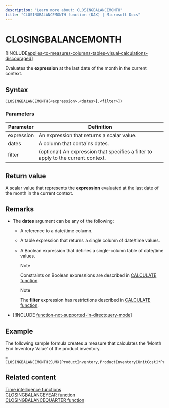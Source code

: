 ```yaml
---
description: "Learn more about: CLOSINGBALANCEMONTH"
title: "CLOSINGBALANCEMONTH function (DAX) | Microsoft Docs"
---
```

# CLOSINGBALANCEMONTH

[!INCLUDE[applies-to-measures-columns-tables-visual-calculations-discouraged](includes/applies-to-measures-columns-tables-visual-calculations-discouraged.md)]

Evaluates the **expression** at the last date of the month in the current context.  
  
## Syntax  
  
```dax
CLOSINGBALANCEMONTH(<expression>,<dates>[,<filter>])  
```
  
### Parameters  
  
|Parameter|Definition|  
|-------------|--------------|  
|expression|An expression that returns a scalar value.|  
|dates|A column that contains dates.|  
|filter|(optional) An expression that specifies a filter to apply to the current context.|  
  
## Return value

A scalar value that represents the **expression** evaluated at the last date of the month in the current context.  
  
## Remarks

- The **dates** argument can be any of the following:  
  
  - A reference to a date/time column.  
  
  - A table expression that returns a single column of date/time values.  
  
  - A Boolean expression that defines a single-column table of date/time values.  
  
    > [!NOTE]  
    > Constraints on Boolean expressions are described in [CALCULATE function](calculate-function-dax.md).  
  
    > [!NOTE]  
    > The **filter** expression has restrictions described in [CALCULATE function](calculate-function-dax.md).  
  
- [!INCLUDE [function-not-supported-in-directquery-mode](includes/function-not-supported-in-directquery-mode.md)]
  
## Example

The following sample formula creates a measure that calculates the 'Month End Inventory Value' of the product inventory.  
  
```dax
= CLOSINGBALANCEMONTH(SUMX(ProductInventory,ProductInventory[UnitCost]*ProductInventory[UnitsBalance]),DateTime[DateKey])  
```
  
## Related content

[Time intelligence functions](time-intelligence-functions-dax.md)  
[CLOSINGBALANCEYEAR function](closingbalanceyear-function-dax.md)  
[CLOSINGBALANCEQUARTER function](closingbalancequarter-function-dax.md)  
